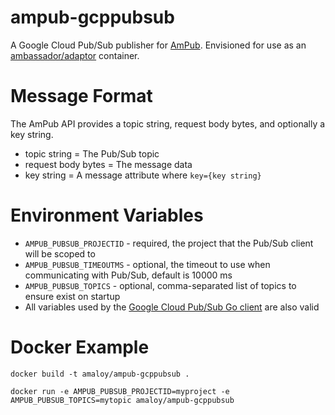 # ampub-gcppubsub
A Google Cloud Pub/Sub publisher for [AmPub](https://github.com/amaloy/ampub). Envisioned for use as an [ambassador/adaptor](https://kubernetes.io/blog/2015/06/the-distributed-system-toolkit-patterns) container. 

# Message Format
The AmPub API provides a topic string, request body bytes, and optionally a key string.
* topic string = The Pub/Sub topic
* request body bytes = The message data
* key string = A message attribute where `key={key string}`

# Environment Variables
* `AMPUB_PUBSUB_PROJECTID` - required, the project that the Pub/Sub client will be scoped to
* `AMPUB_PUBSUB_TIMEOUTMS` - optional, the timeout to use when communicating with Pub/Sub, default is 10000 ms
* `AMPUB_PUBSUB_TOPICS` - optional, comma-separated list of topics to ensure exist on startup
* All variables used by the [Google Cloud Pub/Sub Go client](https://godoc.org/cloud.google.com/go/pubsub) are also valid

# Docker Example
```
docker build -t amaloy/ampub-gcppubsub .

docker run -e AMPUB_PUBSUB_PROJECTID=myproject -e AMPUB_PUBSUB_TOPICS=mytopic amaloy/ampub-gcppubsub
```